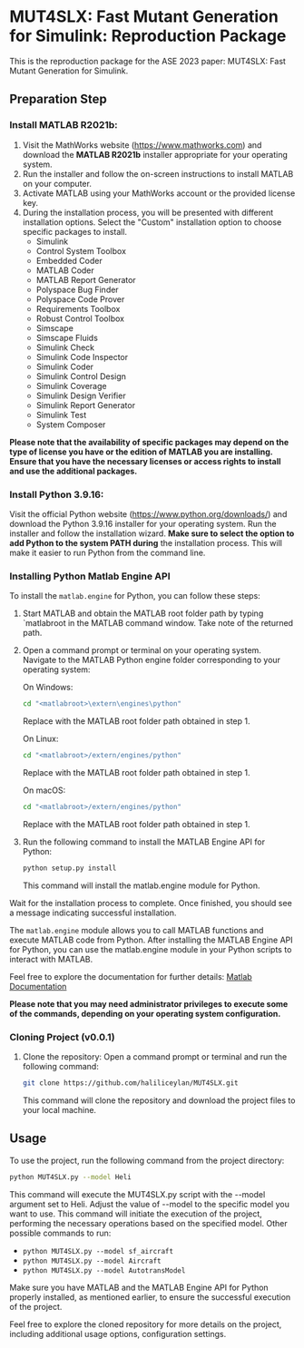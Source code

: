 # MUT4SLX: Fast Mutant Generation for Simulink: Reproduction Package

This is the reproduction package for the ASE 2023 paper: MUT4SLX: Fast Mutant Generation for Simulink.

## Preparation Step

### Install MATLAB R2021b:

1. Visit the MathWorks website (https://www.mathworks.com) and download the **MATLAB R2021b** installer appropriate for your operating system.
2. Run the installer and follow the on-screen instructions to install MATLAB on your computer.
3. Activate MATLAB using your MathWorks account or the provided license key.
4. During the installation process, you will be presented with different installation options. Select the "Custom" installation option to choose specific packages to install.
    - Simulink
    - Control System Toolbox
    - Embedded Coder
    - MATLAB Coder
    - MATLAB Report Generator
    - Polyspace Bug Finder
    - Polyspace Code Prover
    - Requirements Toolbox
    - Robust Control Toolbox
    - Simscape
    - Simscape Fluids
    - Simulink Check
    - Simulink Code Inspector
    - Simulink Coder
    - Simulink Control Design
    - Simulink Coverage
    - Simulink Design Verifier
    - Simulink Report Generator
    - Simulink Test
    - System Composer

**Please note that the availability of specific packages may depend on the type of license you have or the edition of MATLAB you are installing. Ensure that you have the necessary licenses or access rights to install and use the additional packages.**

### Install Python 3.9.16:

Visit the official Python website (https://www.python.org/downloads/) and download the Python 3.9.16 installer for your operating system.
Run the installer and follow the installation wizard.
**Make sure to select the option to add Python to the system PATH during** the installation process. This will make it easier to run Python from the command line.

### Installing Python Matlab Engine API

To install the `matlab.engine` for Python, you can follow these steps:

1. Start MATLAB and obtain the MATLAB root folder path by typing `matlabroot in the MATLAB command window. Take note of the returned path.

2. Open a command prompt or terminal on your operating system.
    Navigate to the MATLAB Python engine folder corresponding to your operating system:
    
    On Windows:
    ```bash
    cd "<matlabroot>\extern\engines\python"
    ```
    Replace <matlabroot> with the MATLAB root folder path obtained in step 1.

    On Linux:
    ```bash
    cd "<matlabroot>/extern/engines/python"
    ```
    Replace <matlabroot> with the MATLAB root folder path obtained in step 1.

    On macOS:
    ```bash
    cd "<matlabroot>/extern/engines/python"
    ```
    Replace <matlabroot> with the MATLAB root folder path obtained in step 1.

3. Run the following command to install the MATLAB Engine API for Python:

    ```bash
    python setup.py install
    ```
    This command will install the matlab.engine module for Python.

Wait for the installation process to complete. Once finished, you should see a message indicating successful installation.

The `matlab.engine` module allows you to call MATLAB functions and execute MATLAB code from Python. After installing the MATLAB Engine API for Python, you can use the matlab.engine module in your Python scripts to interact with MATLAB.

Feel free to explore the documentation for further details: [Matlab Documentation](https://www.mathworks.com/help/matlab/matlab-engine-for-python.html)

**Please note that you may need administrator privileges to execute some of the commands, depending on your operating system configuration.**

  
### Cloning Project (v0.0.1) 
1. Clone the repository: Open a command prompt or terminal and run the following command:
    ```bash
    git clone https://github.com/haliliceylan/MUT4SLX.git
    ```
    This command will clone the repository and download the project files to your local machine.
## Usage
To use the project, run the following command from the project directory:

```bash
python MUT4SLX.py --model Heli
```
This command will execute the MUT4SLX.py script with the --model argument set to Heli. Adjust the value of --model to the specific model you want to use. This command will initiate the execution of the project, performing the necessary operations based on the specified model.
Other possible commands to run:
- `python MUT4SLX.py --model sf_aircraft`
- `python MUT4SLX.py --model Aircraft`
- `python MUT4SLX.py --model AutotransModel`

Make sure you have MATLAB and the MATLAB Engine API for Python properly installed, as mentioned earlier, to ensure the successful execution of the project.

Feel free to explore the cloned repository for more details on the project, including additional usage options, configuration settings.
